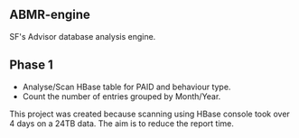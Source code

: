 ABMR-engine
--
SF's Advisor database analysis engine. 

Phase 1
--
* Analyse/Scan HBase table for PAID and behaviour type.
* Count the number of entries grouped by Month/Year.

This project was created because scanning using HBase console took over 4 days on a 24TB data. 
The aim is to reduce the report time. 
 
